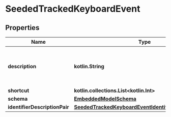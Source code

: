
# SeededTrackedKeyboardEvent

## Properties
Name | Type | Description | Notes
------------ | ------------- | ------------- | -------------
**description** | **kotlin.String** | This also needs structure such as key vals or enums | 
**shortcut** | **kotlin.collections.List&lt;kotlin.Int&gt;** |  | 
**schema** | [**EmbeddedModelSchema**](EmbeddedModelSchema) |  |  [optional]
**identifierDescriptionPair** | [**SeededTrackedKeyboardEventIdentifierDescriptionPairs**](SeededTrackedKeyboardEventIdentifierDescriptionPairs) |  |  [optional]



